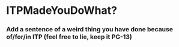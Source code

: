 # ITPMadeYouDoWhat?

### Add a sentence of a weird thing you have done because of/for/in ITP (feel free to lie, keep it PG-13) 
